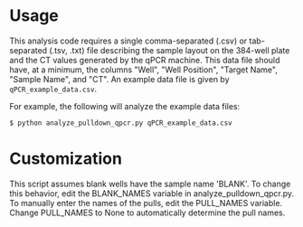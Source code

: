 # Usage
This analysis code requires a single comma-separated (.csv) or tab-separated (.tsv, .txt) file describing the sample layout on the 384-well plate and the CT values generated by the qPCR machine. This data file should have, at a minimum, the columns "Well", "Well Position", "Target Name", "Sample Name", and "CT". An example data file is given by `qPCR_example_data.csv`.

For example, the following will analyze the example data files:

`$ python analyze_pulldown_qpcr.py qPCR_example_data.csv`

# Customization
This script assumes blank wells have the sample name 'BLANK'. To change this behavior, edit the BLANK_NAMES variable in analyze_pulldown_qpcr.py.
To manually enter the names of the pulls, edit the PULL_NAMES variable. Change PULL_NAMES to None to automatically determine the pull names.
